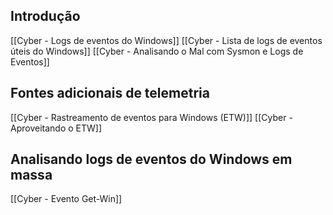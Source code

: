 ## Introdução
[[Cyber - Logs de eventos do Windows]]
[[Cyber - Lista de logs de eventos úteis do Windows]]
[[Cyber - Analisando o Mal com Sysmon e Logs de Eventos]]

## Fontes adicionais de telemetria
[[Cyber - Rastreamento de eventos para Windows (ETW)]]
[[Cyber - Aproveitando o ETW]]

## Analisando logs de eventos do Windows em massa
[[Cyber - Evento Get-Win]]
